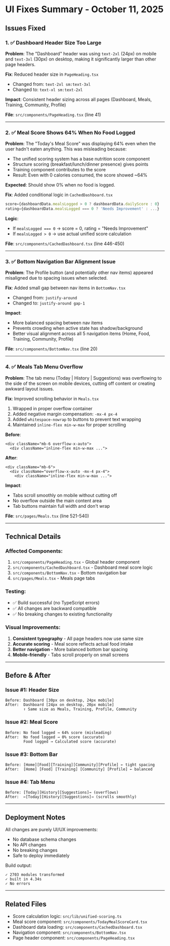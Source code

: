 # UI Fixes Summary - October 11, 2025

## Issues Fixed

### 1. ✅ Dashboard Header Size Too Large

**Problem**: The "Dashboard" header was using `text-2xl` (24px) on mobile and `text-3xl` (30px) on desktop, making it significantly larger than other page headers.

**Fix**: Reduced header size in `PageHeading.tsx`
- Changed from: `text-2xl sm:text-3xl`
- Changed to: `text-xl sm:text-2xl`

**Impact**: Consistent header sizing across all pages (Dashboard, Meals, Training, Community, Profile)

**File**: `src/components/PageHeading.tsx` (line 41)

---

### 2. ✅ Meal Score Shows 64% When No Food Logged

**Problem**: The "Today's Meal Score" was displaying 64% even when the user hadn't eaten anything. This was misleading because:
- The unified scoring system has a base nutrition score component
- Structure scoring (breakfast/lunch/dinner presence) gives points
- Training component contributes to the score
- Result: Even with 0 calories consumed, the score showed ~64%

**Expected**: Should show 0% when no food is logged.

**Fix**: Added conditional logic in `CachedDashboard.tsx`
```typescript
score={dashboardData.mealsLogged > 0 ? dashboardData.dailyScore : 0}
rating={dashboardData.mealsLogged === 0 ? 'Needs Improvement' : ...}
```

**Logic**:
- If `mealsLogged === 0` → score = 0, rating = "Needs Improvement"
- If `mealsLogged > 0` → use actual unified score calculation

**File**: `src/components/CachedDashboard.tsx` (line 446-450)

---

### 3. ✅ Bottom Navigation Bar Alignment Issue

**Problem**: The Profile button (and potentially other nav items) appeared misaligned due to spacing issues when selected.

**Fix**: Added small gap between nav items in `BottomNav.tsx`
- Changed from: `justify-around`
- Changed to: `justify-around gap-1`

**Impact**: 
- More balanced spacing between nav items
- Prevents crowding when active state has shadow/background
- Better visual alignment across all 5 navigation items (Home, Food, Training, Community, Profile)

**File**: `src/components/BottomNav.tsx` (line 20)

---

### 4. ✅ Meals Tab Menu Overflow

**Problem**: The tab menu (Today | History | Suggestions) was overflowing to the side of the screen on mobile devices, cutting off content or creating awkward layout issues.

**Fix**: Improved scrolling behavior in `Meals.tsx`
1. Wrapped in proper overflow container
2. Added negative margin compensation: `-mx-4 px-4`
3. Added `whitespace-nowrap` to buttons to prevent text wrapping
4. Maintained `inline-flex min-w-max` for proper scrolling

**Before**:
```tsx
<div className="mb-6 overflow-x-auto">
  <div className="inline-flex min-w-max ...">
```

**After**:
```tsx
<div className="mb-6">
  <div className="overflow-x-auto -mx-4 px-4">
    <div className="inline-flex min-w-max ...">
```

**Impact**: 
- Tabs scroll smoothly on mobile without cutting off
- No overflow outside the main content area
- Tab buttons maintain full width and don't wrap

**File**: `src/pages/Meals.tsx` (line 521-540)

---

## Technical Details

### Affected Components:
1. `src/components/PageHeading.tsx` - Global header component
2. `src/components/CachedDashboard.tsx` - Dashboard meal score logic
3. `src/components/BottomNav.tsx` - Bottom navigation bar
4. `src/pages/Meals.tsx` - Meals page tabs

### Testing:
- ✅ Build successful (no TypeScript errors)
- ✅ All changes are backward compatible
- ✅ No breaking changes to existing functionality

### Visual Improvements:
1. **Consistent typography** - All page headers now use same size
2. **Accurate scoring** - Meal score reflects actual food intake
3. **Better navigation** - More balanced bottom bar spacing
4. **Mobile-friendly** - Tabs scroll properly on small screens

---

## Before & After

### Issue #1: Header Size
```
Before: Dashboard [30px on desktop, 24px mobile]
After:  Dashboard [24px on desktop, 20px mobile]
        ↑ Same size as Meals, Training, Profile, Community
```

### Issue #2: Meal Score
```
Before: No food logged → 64% score (misleading)
After:  No food logged → 0% score (accurate)
        Food logged → Calculated score (accurate)
```

### Issue #3: Bottom Bar
```
Before: [Home][Food][Training][Community][Profile] ← tight spacing
After:  [Home] [Food] [Training] [Community] [Profile] ← balanced
```

### Issue #4: Tab Menu
```
Before: [Today][History][Suggestions]→ (overflows)
After:  ←[Today][History][Suggestions]→ (scrolls smoothly)
```

---

## Deployment Notes

All changes are purely UI/UX improvements:
- No database schema changes
- No API changes
- No breaking changes
- Safe to deploy immediately

Build output:
```
✓ 2703 modules transformed
✓ built in 4.34s
✓ No errors
```

---

## Related Files

- Score calculation logic: `src/lib/unified-scoring.ts`
- Meal score component: `src/components/TodayMealScoreCard.tsx`
- Dashboard data loading: `src/components/CachedDashboard.tsx`
- Navigation component: `src/components/BottomNav.tsx`
- Page header component: `src/components/PageHeading.tsx`
